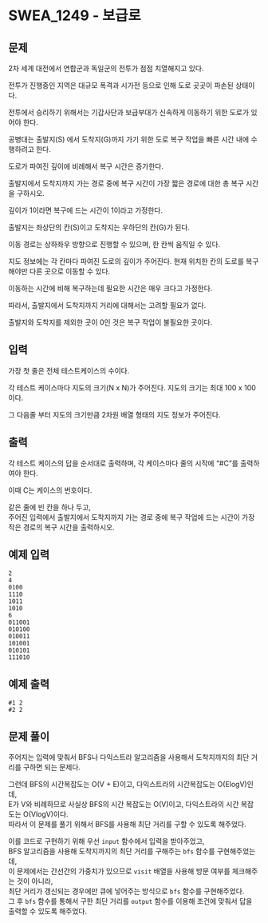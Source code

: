 # SWEA_1249 - 보급로

## 문제

2차 세계 대전에서 연합군과 독일군의 전투가 점점 치열해지고 있다.

전투가 진행중인 지역은 대규모 폭격과 시가전 등으로 인해 도로 곳곳이 파손된 상태이다.

전투에서 승리하기 위해서는 기갑사단과 보급부대가 신속하게 이동하기 위한 도로가 있어야 한다.

공병대는 출발지(S) 에서 도착지(G)까지 가기 위한 도로 복구 작업을 빠른 시간 내에 수행하려고 한다.

도로가 파여진 깊이에 비례해서 복구 시간은 증가한다.

출발지에서 도착지까지 가는 경로 중에 복구 시간이 가장 짧은 경로에 대한 총 복구 시간을 구하시오.

깊이가 1이라면 복구에 드는 시간이 1이라고 가정한다.

출발지는 좌상단의 칸(S)이고 도착지는 우하단의 칸(G)가 된다.

이동 경로는 상하좌우 방향으로 진행할 수 있으며, 한 칸씩 움직일 수 있다.

지도 정보에는 각 칸마다 파여진 도로의 깊이가 주어진다. 현재 위치한 칸의 도로를 복구해야만 다른 곳으로 이동할 수 있다.

이동하는 시간에 비해 복구하는데 필요한 시간은 매우 크다고 가정한다.

따라서, 출발지에서 도착지까지 거리에 대해서는 고려할 필요가 없다.

출발지와 도착지를 제외한 곳이 0인 것은 복구 작업이 불필요한 곳이다.

## 입력

가장 첫 줄은 전체 테스트케이스의 수이다.

각 테스트 케이스마다 지도의 크기(N x N)가 주어진다. 지도의 크기는 최대 100 x 100이다.

그 다음줄 부터 지도의 크기만큼 2차원 배열 형태의 지도 정보가 주어진다.

## 출력

각 테스트 케이스의 답을 순서대로 출력하며, 각 케이스마다 줄의 시작에 “#C”를 출력하여야 한다.

이때 C는 케이스의 번호이다.

같은 줄에 빈 칸을 하나 두고,  
주어진 입력에서 출발지에서 도착지까지 가는 경로 중에 복구 작업에 드는 시간이 가장 작은 경로의 복구 시간을 출력하시오.

## 예제 입력

```
2
4
0100
1110
1011
1010
6
011001
010100
010011
101001
010101
111010
```

## 예제 출력

```
#1 2
#2 2
```

## 문제 풀이

주어지는 입력에 맞춰서 BFS나 다익스트라 알고리즘을 사용해서 도착지까지의 최단 거리를 구하면 되는 문제다.

그런데 BFS의 시간복잡도는 O(V + E)이고, 다익스트라의 시간복잡도는 O(ElogV)인데,  
E가 V와 비례하므로 사실상 BFS의 시간 복잡도는 O(V)이고, 다익스트라의 시간 복잡도는 O(VlogV)이다.  
따라서 이 문제를 풀기 위해서 BFS를 사용해 최단 거리를 구할 수 있도록 해주었다.

이를 코드로 구현하기 위해 우선 `input` 함수에서 입력을 받아주었고,  
BFS 알고리즘을 사용해 도착지까지의 최단 거리를 구해주는 `bfs` 함수를 구현해주었는데,  
이 문제에서는 간선간의 가중치가 있으므로 `visit` 배열을 사용해 방문 여부를 체크해주는 것이 아니라,  
최단 거리가 갱신되는 경우에만 큐에 넣어주는 방식으로 `bfs` 함수를 구현해주었다.  
그 후 `bfs` 함수를 통해서 구한 최단 거리를 `output` 함수를 이용해 조건에 맞춰서 답을 출력할 수 있도록 해주었다.
